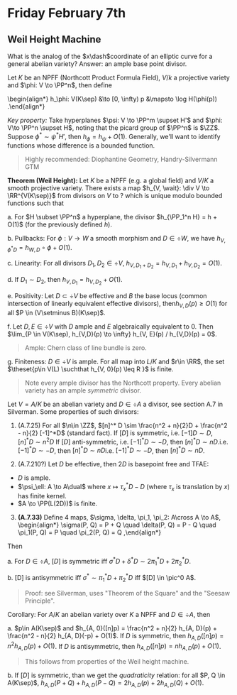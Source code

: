 # Friday February 7th

## Weil Height Machine

What is the analog of the $x\dash$coordinate of an elliptic curve for a general abelian variety?
Answer: an ample base point divisor.

Let $K$ be an NPFF (Northcott Product Formula Field), $V/k$ a projective variety and $\phi: V \to \PP^n$, then define

\begin{align*}
h_\phi: V(K\sep) &\to [0, \infty)
p &\mapsto \log H(\phi(p))
.\end{align*}

*Key property:*
Take hyperplanes $\psi: V \to \PP^m \supset H'$ and $\phi: V\to \PP^n \supset H$, noting that the picard group of $\PP^n$ is $\ZZ$.
Suppose $\phi^* \sim \psi^* H'$, then $h_\phi = h_\psi + O(1)$.
Generally, we'll want to identify functions whose difference is a bounded function.

> Highly recommended: Diophantine Geometry, Handry-Silvermann GTM

**Theorem (Weil Height):**
Let $K$ be a NPFF (e.g. a global field) and $V/K$ a smooth projective variety.
There exists a map $h_{V, \wait}: \div V \to \RR^{V(K\sep)}$ from divisors on $V$ to ? which is unique modulo bounded functions such that 

a. For $H \subset \PP^n$ a hyperplane, the divisor $h_{\PP_1^n H} = h + O(1)$ (for the previously defined $h$).

b. Pullbacks: For $\phi: V\to W$ a smooth morphism and $D\in \div W$, we have $h_{V, \phi^* D} = h_{W, D}\circ \phi + O(1)$.

c. Linearity: For all divisors $D_1, D_2 \in \div V$, $h_{V, D_1 + D_2} = h_{V, D_1} + h_{V, D_2} = O(1)$.

d. If $D_1 \sim D_2$, then $h_{V, D_1} = h_{V, D_2} + O(1)$.

e. Positivity: Let $D\subset \div V$ be effective and $B$ the base locus (common intersection of linearly equivalent effective divisors), then$h_{V, D}(p) \geq O(1)$ for all $P \in (V\setminus B)(K\sep)$.

f. Let $D, E \in \div V$ with $D$ ample and $E$ algebraically equivalent to $0$. 
Then $\lim_{P \in V(K\sep), h_{V,D}(p) \to \infty} h_{V, E}(p) / h_{V,D}(p) = 0$.

> Ample: Chern class of line bundle is zero.

g. Finiteness: $D \in \div V$ is ample. For all map into $L/K$ and $r\in \RR$, the set $\theset{p\in V(L) \suchthat h_{V, 0}(p) \leq R  }$ is finite.

> Note every ample divisor has the Northcott property.
> Every abelian variety has an ample *symmetric* divisor.

Let $V = A/K$ be an abelian variety and $D\in \div A$ a divisor, see section A.7 in Silverman.
Some properties of such divisors:

1. (A.7.25) For all $\n\in \ZZ$, $[n]^* D \sim \frac{n^2 + n}{2}D + \frac{n^2 - n}{2} [-1]^*D$ (standard fact).
  If $[D]$ is symmetric, i.e. $[-1]D \sim D$, $[n]^* D \sim n^2 D$
  If $[D]$ anti-symmetric, i.e. $[-1]^* D \sim -D$, then $[n]^*D \sim nD$.i.e. $[-1]^* D \sim -D$, then $[n]^*D \sim nD$i.e. $[-1]^* D \sim -D$, then $[n]^*D \sim nD$.

2. (A.7.210?) Let $D$ be effective, then $2D$ is basepoint free and TFAE:

  - $D$ is ample.
  - $\psi_\ell: A \to A\dual$ where $x \mapsto \tau_x^*D - D$ (where $\tau_x$ is translation by $x$) has finite kernel.
  - $A \to \PP(L(2D))$ is finite.

3. **(A.7.33)** Define 4 maps, $\sigma, \delta, \pi_1, \pi_2: A\cross A \to A$,
\begin{align*}
\sigma(P, Q) = P + Q \quad \delta(P, Q) = P - Q \quad \pi_1(P, Q) = P \quad \pi_2(P, Q) = Q
,\end{align*}

  Then
  
  a. For $D\in \div A$, $[D]$ is symmetric iff $\sigma^* D + \delta^* D \sim 2\pi_1^* D + 2\pi_2^* D$.
  
  b. [D] is antisymmetric iff $\sigma^* \sim \pi_1^* D + \pi_2^* D$ iff $[D] \in \pic^0 A$.

  > Proof: see Silverman, uses "Theorem of the Square" and the "Seesaw Principle".

Corollary:
For $A/K$ an abelian variety over $K$ a NPFF and $D\in \div A$, then

a. $p\in A(K\sep)$ and $h_{A, 0}([n]p) = \frac{n^2 + n}{2} h_{A, D}(p) + \frac{n^2 - n}{2} h_{A, D}(-p) + O(1)$.
  If $D$ is symmetric, then $h_{A, D}([n]p) = n^2 h_{A, D}(p) + O(1)$.
  If $D$ is antisymmetric, then $h_{A, D}([n]p) = nh_{A, D}(p) + O(1)$.

  > This follows from properties of the Weil height machine.

b. If $[D]$ is symmetric, than we get the *quadraticity* relation: for all $P, Q \in A(K\sep)$, $h_{A, D}(P+Q) + h_{A, D}(P-Q) = 2h_{A, D}(p) + 2h_{A, D}(Q) + O(1)$.

